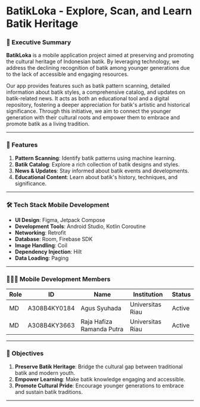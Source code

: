 # BatikLoka - Explore, Scan, and Learn Batik Heritage

### 📜 Executive Summary

**BatikLoka** is a mobile application project aimed at preserving and promoting the cultural heritage of Indonesian batik. By leveraging technology, we address the declining recognition of batik among younger generations due to the lack of accessible and engaging resources.

Our app provides features such as batik pattern scanning, detailed information about batik styles, a comprehensive catalog, and updates on batik-related news. It acts as both an educational tool and a digital repository, fostering a deeper appreciation for batik's artistic and historical significance. Through this initiative, we aim to connect the younger generation with their cultural roots and empower them to embrace and promote batik as a living tradition.

---

### 🚀 Features

1. **Pattern Scanning**: Identify batik patterns using machine learning.
2. **Batik Catalog**: Explore a rich collection of batik designs and styles.
3. **News & Updates**: Stay informed about batik events and developments.
4. **Educational Content**: Learn about batik's history, techniques, and significance.

---

### 🛠️ Tech Stack Mobile Development

- **UI Design**: Figma, Jetpack Compose
- **Development Tools**: Android Studio, Kotlin Coroutine
- **Networking**: Retrofit
- **Database**: Room, Firebase SDK
- **Image Handling**: Coil
- **Dependency Injection**: Hilt
- **Data Loading**: Paging
---

### 🧑‍🤝‍🧑 Mobile Development Members

| Role | ID           | Name                        | Institution      | Status |
| ---- | ------------ | --------------------------- | ---------------- | ------ |
| MD   | A308B4KY0184 | Agus Syuhada                | Universitas Riau | Active |
| MD   | A308B4KY3663 | Raja Hafiza Ramanda Putra   | Universitas Riau | Active |

---

### 🌟 Objectives

1. **Preserve Batik Heritage**: Bridge the cultural gap between traditional batik and modern youth.
2. **Empower Learning**: Make batik knowledge engaging and accessible.
3. **Promote Cultural Pride**: Encourage younger generations to embrace and sustain batik traditions.

---

<!-- ### 📥 Contribution
We welcome contributions! Follow these steps:
1. Fork the repository.
2. Create a branch for your feature (`git checkout -b feature/your-feature`).
3. Commit your changes (`git commit -m "Add your feature"`).
4. Push to the branch (`git push origin feature/your-feature`).
5. Open a pull request.

---

### 📞 Contact
For any inquiries or collaboration opportunities, please contact us via email: **batikloka.team@gmail.com**

**Let’s preserve and celebrate the legacy of batik together!** -->
